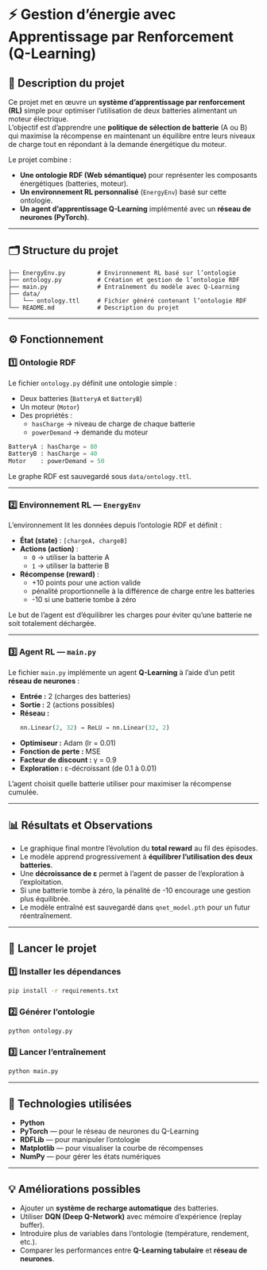 
# ⚡ Gestion d’énergie avec Apprentissage par Renforcement (Q-Learning)

## 🧠 Description du projet
Ce projet met en œuvre un **système d’apprentissage par renforcement (RL)** simple pour optimiser l’utilisation de deux batteries alimentant un moteur électrique.  
L’objectif est d’apprendre une **politique de sélection de batterie** (A ou B) qui maximise la récompense en maintenant un équilibre entre leurs niveaux de charge tout en répondant à la demande énergétique du moteur.

Le projet combine :
- **Une ontologie RDF (Web sémantique)** pour représenter les composants énergétiques (batteries, moteur).
- **Un environnement RL personnalisé** (`EnergyEnv`) basé sur cette ontologie.
- **Un agent d’apprentissage Q-Learning** implémenté avec un **réseau de neurones (PyTorch)**.

---

## 🗂️ Structure du projet

```
├── EnergyEnv.py         # Environnement RL basé sur l’ontologie
├── ontology.py          # Création et gestion de l’ontologie RDF
├── main.py              # Entraînement du modèle avec Q-Learning
├── data/
│   └── ontology.ttl     # Fichier généré contenant l’ontologie RDF
└── README.md            # Description du projet
```

---

## ⚙️ Fonctionnement

### 1️⃣ Ontologie RDF
Le fichier `ontology.py` définit une ontologie simple :
- Deux batteries (`BatteryA` et `BatteryB`)
- Un moteur (`Motor`)
- Des propriétés :
  - `hasCharge` → niveau de charge de chaque batterie
  - `powerDemand` → demande du moteur

```python
BatteryA : hasCharge = 80
BatteryB : hasCharge = 40
Motor    : powerDemand = 50
```

Le graphe RDF est sauvegardé sous `data/ontology.ttl`.

---

### 2️⃣ Environnement RL — `EnergyEnv`
L’environnement lit les données depuis l’ontologie RDF et définit :
- **État (state)** : `[chargeA, chargeB]`
- **Actions (action)** :
  - `0` → utiliser la batterie A
  - `1` → utiliser la batterie B
- **Récompense (reward)** :
  - +10 points pour une action valide  
  - pénalité proportionnelle à la différence de charge entre les batteries  
  - -10 si une batterie tombe à zéro

Le but de l’agent est d’équilibrer les charges pour éviter qu’une batterie ne soit totalement déchargée.

---

### 3️⃣ Agent RL — `main.py`
Le fichier `main.py` implémente un agent **Q-Learning** à l’aide d’un petit **réseau de neurones** :

- **Entrée :** 2 (charges des batteries)  
- **Sortie :** 2 (actions possibles)
- **Réseau :**
  ```python
  nn.Linear(2, 32) → ReLU → nn.Linear(32, 2)
  ```
- **Optimiseur :** Adam (lr = 0.01)
- **Fonction de perte :** MSE
- **Facteur de discount :** γ = 0.9
- **Exploration :** ε-décroissant (de 0.1 à 0.01)

L’agent choisit quelle batterie utiliser pour maximiser la récompense cumulée.

---

## 📊 Résultats et Observations

- Le graphique final montre l’évolution du **total reward** au fil des épisodes.
- Le modèle apprend progressivement à **équilibrer l’utilisation des deux batteries**.
- Une **décroissance de ε** permet à l’agent de passer de l’exploration à l’exploitation.
- Si une batterie tombe à zéro, la pénalité de -10 encourage une gestion plus équilibrée.
- Le modèle entraîné est sauvegardé dans `qnet_model.pth` pour un futur réentraînement.

---

## 🚀 Lancer le projet

### 1️⃣ Installer les dépendances
```bash
pip install -r requirements.txt 
```

### 2️⃣ Générer l’ontologie
```bash
python ontology.py
```

### 3️⃣ Lancer l’entraînement
```bash
python main.py
```

---

## 🧩 Technologies utilisées
- **Python**
- **PyTorch** — pour le réseau de neurones du Q-Learning
- **RDFLib** — pour manipuler l’ontologie
- **Matplotlib** — pour visualiser la courbe de récompenses
- **NumPy** — pour gérer les états numériques

---

## 💡 Améliorations possibles
- Ajouter un **système de recharge automatique** des batteries.
- Utiliser **DQN (Deep Q-Network)** avec mémoire d’expérience (replay buffer).
- Introduire plus de variables dans l’ontologie (température, rendement, etc.).
- Comparer les performances entre **Q-Learning tabulaire** et **réseau de neurones**.
